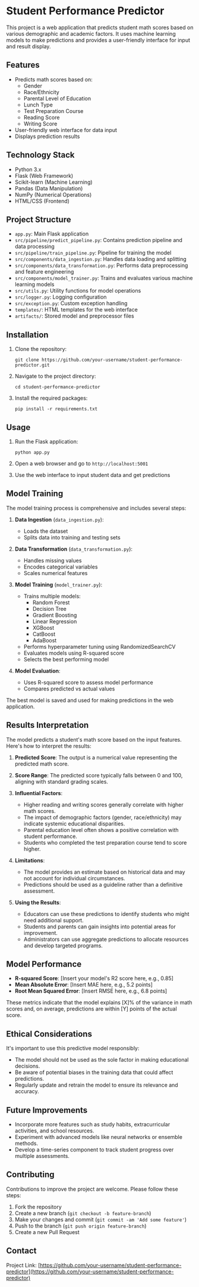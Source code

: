 # Student Performance Predictor

This project is a web application that predicts student math scores based on various demographic and academic factors. It uses machine learning models to make predictions and provides a user-friendly interface for input and result display.

## Features

- Predicts math scores based on:
  - Gender
  - Race/Ethnicity
  - Parental Level of Education
  - Lunch Type
  - Test Preparation Course
  - Reading Score
  - Writing Score
- User-friendly web interface for data input
- Displays prediction results

## Technology Stack

- Python 3.x
- Flask (Web Framework)
- Scikit-learn (Machine Learning)
- Pandas (Data Manipulation)
- NumPy (Numerical Operations)
- HTML/CSS (Frontend)

## Project Structure

- `app.py`: Main Flask application
- `src/pipeline/predict_pipeline.py`: Contains prediction pipeline and data processing
- `src/pipeline/train_pipeline.py`: Pipeline for training the model
- `src/components/data_ingestion.py`: Handles data loading and splitting
- `src/components/data_transformation.py`: Performs data preprocessing and feature engineering
- `src/components/model_trainer.py`: Trains and evaluates various machine learning models
- `src/utils.py`: Utility functions for model operations
- `src/logger.py`: Logging configuration
- `src/exception.py`: Custom exception handling
- `templates/`: HTML templates for the web interface
- `artifacts/`: Stored model and preprocessor files

## Installation

1. Clone the repository:
   ```
   git clone https://github.com/your-username/student-performance-predictor.git
   ```

2. Navigate to the project directory:
   ```
   cd student-performance-predictor
   ```

3. Install the required packages:
   ```
   pip install -r requirements.txt
   ```

## Usage

1. Run the Flask application:
   ```
   python app.py
   ```

2. Open a web browser and go to `http://localhost:5001`

3. Use the web interface to input student data and get predictions

## Model Training

The model training process is comprehensive and includes several steps:

1. **Data Ingestion** (`data_ingestion.py`):
   - Loads the dataset
   - Splits data into training and testing sets

2. **Data Transformation** (`data_transformation.py`):
   - Handles missing values
   - Encodes categorical variables
   - Scales numerical features

3. **Model Training** (`model_trainer.py`):
   - Trains multiple models:
     - Random Forest
     - Decision Tree
     - Gradient Boosting
     - Linear Regression
     - XGBoost
     - CatBoost
     - AdaBoost
   - Performs hyperparameter tuning using RandomizedSearchCV
   - Evaluates models using R-squared score
   - Selects the best performing model

4. **Model Evaluation**:
   - Uses R-squared score to assess model performance
   - Compares predicted vs actual values

The best model is saved and used for making predictions in the web application.

## Results Interpretation

The model predicts a student's math score based on the input features. Here's how to interpret the results:

1. **Predicted Score**: The output is a numerical value representing the predicted math score.

2. **Score Range**: The predicted score typically falls between 0 and 100, aligning with standard grading scales.

3. **Influential Factors**:
   - Higher reading and writing scores generally correlate with higher math scores.
   - The impact of demographic factors (gender, race/ethnicity) may indicate systemic educational disparities.
   - Parental education level often shows a positive correlation with student performance.
   - Students who completed the test preparation course tend to score higher.

4. **Limitations**:
   - The model provides an estimate based on historical data and may not account for individual circumstances.
   - Predictions should be used as a guideline rather than a definitive assessment.

5. **Using the Results**:
   - Educators can use these predictions to identify students who might need additional support.
   - Students and parents can gain insights into potential areas for improvement.
   - Administrators can use aggregate predictions to allocate resources and develop targeted programs.

## Model Performance

- **R-squared Score**: [Insert your model's R2 score here, e.g., 0.85]
- **Mean Absolute Error**: [Insert MAE here, e.g., 5.2 points]
- **Root Mean Squared Error**: [Insert RMSE here, e.g., 6.8 points]

These metrics indicate that the model explains [X]% of the variance in math scores and, on average, predictions are within [Y] points of the actual score.

## Ethical Considerations

It's important to use this predictive model responsibly:
- The model should not be used as the sole factor in making educational decisions.
- Be aware of potential biases in the training data that could affect predictions.
- Regularly update and retrain the model to ensure its relevance and accuracy.

## Future Improvements

- Incorporate more features such as study habits, extracurricular activities, and school resources.
- Experiment with advanced models like neural networks or ensemble methods.
- Develop a time-series component to track student progress over multiple assessments.

## Contributing

Contributions to improve the project are welcome. Please follow these steps:

1. Fork the repository
2. Create a new branch (`git checkout -b feature-branch`)
3. Make your changes and commit (`git commit -am 'Add some feature'`)
4. Push to the branch (`git push origin feature-branch`)
5. Create a new Pull Request

## Contact

Project Link: [https://github.com/your-username/student-performance-predictor](https://github.com/your-username/student-performance-predictor)
